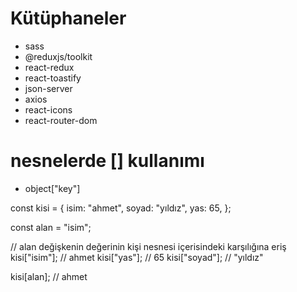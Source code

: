 # Kütüphaneler

- sass
- @reduxjs/toolkit
- react-redux
- react-toastify
- json-server
- axios
- react-icons
- react-router-dom

# nesnelerde [] kullanımı

- object["key"]

const kisi = {
isim: "ahmet",
soyad: "yıldız",
yas: 65,
};

const alan = "isim";

// alan değişkenin değerinin kişi nesnesi içerisindeki karşılığına eriş
kisi["isim"]; // ahmet
kisi["yas"]; // 65
kisi["soyad"]; // "yıldız"

kisi[alan]; // ahmet
